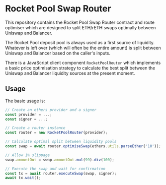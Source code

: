 # Rocket Pool Swap Router

This repository contains the Rocket Pool Swap Router contract and route optimiser which are
designed to split ETH/rETH swaps optimally between Uniswap and Balancer.

The Rocket Pool deposit pool is always used as a first source of liquidity. Whatever is left
over (which will often be the entire amount) is split between Uniswap and Balancer based on the
caller's inputs.

There is a JavaScript client component `RocketPoolRouter` which implements a basic price optimisation
strategy to calculate the best split between the Uniswap and Balancer liquidity sources at the present moment.

## Usage

The basic usage is:

```js
// Create an ethers provider and a signer
const provider = ...;
const signer = ...;

// Create a router instance
const router = new RocketPoolRouter(provider);

// Calculate optimal split between liquidity pools
const swap = await router.optimiseSwap(ethers.utils.parseEther('10'));

// Allow 1% slippage
swap.amountOut = swap.amountOut.mul(99).div(100);

// Execute the swap and wait for confirmation
const tx = await router.executeSwap(swap, signer);
await tx.wait();
```